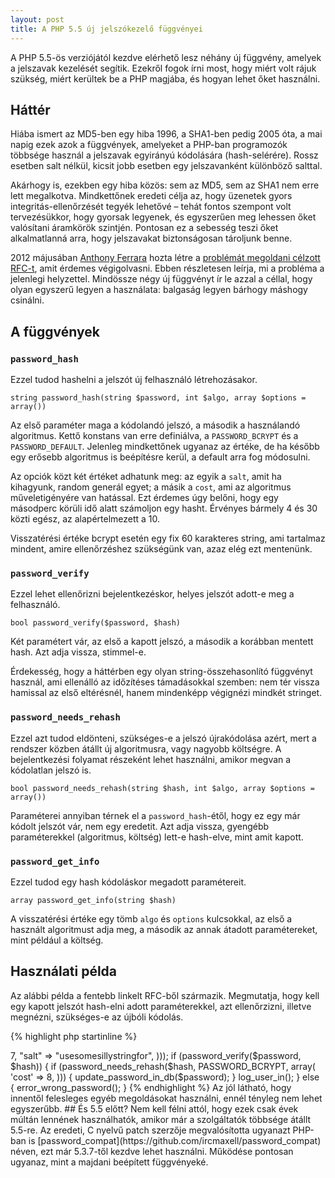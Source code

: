 ```yaml
---
layout: post
title: A PHP 5.5 új jelszókezelő függvényei
---
```


A PHP 5.5-ös verziójától kezdve elérhető lesz néhány új függvény, amelyek a jelszavak kezelését segítik. Ezekről fogok írni most, hogy miért volt rájuk szükség, miért kerültek be a PHP magjába, és hogyan lehet őket használni.

## Háttér

Hiába ismert az MD5-ben egy hiba 1996, a SHA1-ben pedig 2005 óta, a mai napig ezek azok a függvények, amelyeket a PHP-ban programozók többsége használ a jelszavak egyirányú kódolására (hash-selérére). Rossz esetben salt nélkül, kicsit jobb esetben egy jelszavanként különböző salttal.

Akárhogy is, ezekben egy hiba közös: sem az MD5, sem az SHA1 nem erre lett megalkotva. Mindkettőnek eredeti célja az, hogy üzenetek gyors integritás-ellenőrzését tegyék lehetővé &ndash; tehát fontos szempont volt tervezésükkor, hogy gyorsak legyenek, és egyszerűen meg lehessen őket valósítani áramkörök szintjén. Pontosan ez a sebesség teszi őket alkalmatlanná arra, hogy jelszavakat biztonságosan tároljunk benne.

2012 májusában [Anthony Ferrara](https://twitter.com/ircmaxell) hozta létre a [problémát megoldani célzott RFC-t](https://wiki.php.net/rfc/password_hash), amit érdemes végigolvasni. Ebben részletesen leírja, mi a probléma a jelenlegi helyzettel. Mindössze négy új függvényt ír le azzal a céllal, hogy olyan egyszerű legyen a használata: balgaság legyen bárhogy máshogy csinálni.

## A függvények

### `password_hash`

Ezzel tudod hashelni a jelszót új felhasználó létrehozásakor.

`string password_hash(string $password, int $algo, array $options = array())`

Az első paraméter maga a kódolandó jelszó, a második a használandó algoritmus. Kettő konstans van erre definiálva, a `PASSWORD_BCRYPT` és a `PASSWORD_DEFAULT`. Jelenleg mindkettőnek ugyanaz az értéke, de ha később egy erősebb algoritmus is beépítésre kerül, a default arra fog módosulni.

Az opciók közt két értéket adhatunk meg: az egyik a `salt`, amit ha kihagyunk, random generál egyet; a másik a `cost`, ami az algoritmus műveletigényére van hatással. Ezt érdemes úgy belőni, hogy egy másodperc körüli idő alatt számoljon egy hasht. Érvényes bármely 4 és 30 közti egész, az alapértelmezett a 10.

Visszatérési értéke bcrypt esetén egy fix 60 karakteres string, ami tartalmaz mindent, amire ellenőrzéshez szükségünk van, azaz elég ezt mentenünk.

### `password_verify`

Ezzel lehet ellenőrizni bejelentkezéskor, helyes jelszót adott-e meg a felhasználó.

`bool password_verify($password, $hash)`

Két paramétert vár, az első a kapott jelszó, a második a korábban mentett hash. Azt adja vissza, stimmel-e.

Érdekesség, hogy a háttérben egy olyan string-összehasonlító függvényt használ, ami ellenálló az időzítéses támadásokkal szemben: nem tér vissza hamissal az első eltérésnél, hanem mindenképp végignézi mindkét stringet.

### `password_needs_rehash`

Ezzel azt tudod eldönteni, szükséges-e a jelszó újrakódolása azért, mert a rendszer közben átállt új algoritmusra, vagy nagyobb költségre. A bejelentkezési folyamat részeként lehet használni, amikor megvan a kódolatlan jelszó is.

`bool password_needs_rehash(string $hash, int $algo, array $options = array())`

Paraméterei annyiban térnek el a `password_hash`-étől, hogy ez egy már kódolt jelszót vár, nem egy eredetit. Azt adja vissza, gyengébb paraméterekkel (algoritmus, költség) lett-e hash-elve, mint amit kapott.

### `password_get_info`

Ezzel tudod egy hash kódoláskor megadott paramétereit.

`array password_get_info(string $hash)`

A visszatérési értéke egy tömb `algo` és `options` kulcsokkal, az első a használt algoritmust adja meg, a második az annak átadott paramétereket, mint például a költség.

## Használati példa

Az alábbi példa a fentebb linkelt RFC-ből származik. Megmutatja, hogy kell egy kapott jelszót hash-elni adott paraméterekkel, azt ellenőrzizni, illetve megnézni, szükséges-e az újbóli kódolás.

{% highlight php startinline %}
<?php
$password = "rasmuslerdorf";
$hash = password_hash($password, PASSWORD_BCRYPT, array(
    "cost" => 7,
    "salt" => "usesomesillystringfor",
)));

if (password_verify($password, $hash)) {
    if (password_needs_rehash($hash, PASSWORD_BCRYPT, array(
            'cost' => 8,
    ))) {
        update_password_in_db($password);
    }
    log_user_in();
} else {
    error_wrong_password();
}
{% endhighlight %}

Az jól látható, hogy innentől felesleges egyéb megoldásokat használni, ennél tényleg nem lehet egyszerűbb.

## És 5.5 előtt?

Nem kell félni attól, hogy ezek csak évek múltán lennének használhatók, amikor már a szolgáltatók többsége átállt 5.5-re. Az eredeti, C nyelvű patch szerzője megvalósította ugyanazt PHP-ban is [password_compat](https://github.com/ircmaxell/password_compat) néven, ezt már 5.3.7-től kezdve lehet használni. Működése pontosan ugyanaz, mint a majdani beépített függvényeké.
